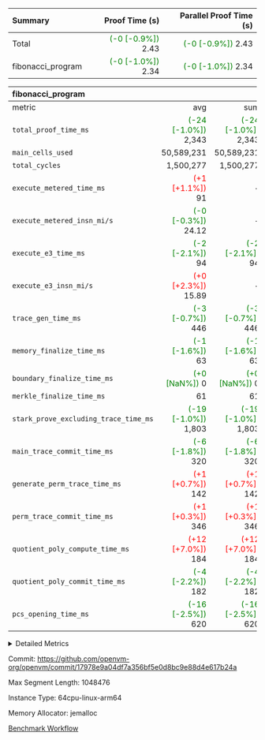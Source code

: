 | Summary | Proof Time (s) | Parallel Proof Time (s) |
|:---|---:|---:|
| Total | <span style='color: green'>(-0 [-0.9%])</span> 2.43 | <span style='color: green'>(-0 [-0.9%])</span> 2.43 |
| fibonacci_program | <span style='color: green'>(-0 [-1.0%])</span> 2.34 | <span style='color: green'>(-0 [-1.0%])</span> 2.34 |


| fibonacci_program |||||
|:---|---:|---:|---:|---:|
|metric|avg|sum|max|min|
| `total_proof_time_ms ` | <span style='color: green'>(-24 [-1.0%])</span> 2,343 | <span style='color: green'>(-24 [-1.0%])</span> 2,343 | <span style='color: green'>(-24 [-1.0%])</span> 2,343 | <span style='color: green'>(-24 [-1.0%])</span> 2,343 |
| `main_cells_used     ` |  50,589,231 |  50,589,231 |  50,589,231 |  50,589,231 |
| `total_cycles        ` |  1,500,277 |  1,500,277 |  1,500,277 |  1,500,277 |
| `execute_metered_time_ms` | <span style='color: red'>(+1 [+1.1%])</span> 91 | -          | -          | -          |
| `execute_metered_insn_mi/s` | <span style='color: green'>(-0 [-0.3%])</span> 24.12 | -          | <span style='color: green'>(-0 [-0.3%])</span> 24.12 | <span style='color: green'>(-0 [-0.3%])</span> 24.12 |
| `execute_e3_time_ms  ` | <span style='color: green'>(-2 [-2.1%])</span> 94 | <span style='color: green'>(-2 [-2.1%])</span> 94 | <span style='color: green'>(-2 [-2.1%])</span> 94 | <span style='color: green'>(-2 [-2.1%])</span> 94 |
| `execute_e3_insn_mi/s` | <span style='color: red'>(+0 [+2.3%])</span> 15.89 | -          | <span style='color: red'>(+0 [+2.3%])</span> 15.89 | <span style='color: red'>(+0 [+2.3%])</span> 15.89 |
| `trace_gen_time_ms   ` | <span style='color: green'>(-3 [-0.7%])</span> 446 | <span style='color: green'>(-3 [-0.7%])</span> 446 | <span style='color: green'>(-3 [-0.7%])</span> 446 | <span style='color: green'>(-3 [-0.7%])</span> 446 |
| `memory_finalize_time_ms` | <span style='color: green'>(-1 [-1.6%])</span> 63 | <span style='color: green'>(-1 [-1.6%])</span> 63 | <span style='color: green'>(-1 [-1.6%])</span> 63 | <span style='color: green'>(-1 [-1.6%])</span> 63 |
| `boundary_finalize_time_ms` | <span style='color: green'>(+0 [NaN%])</span> 0 | <span style='color: green'>(+0 [NaN%])</span> 0 | <span style='color: green'>(+0 [NaN%])</span> 0 | <span style='color: green'>(+0 [NaN%])</span> 0 |
| `merkle_finalize_time_ms` |  61 |  61 |  61 |  61 |
| `stark_prove_excluding_trace_time_ms` | <span style='color: green'>(-19 [-1.0%])</span> 1,803 | <span style='color: green'>(-19 [-1.0%])</span> 1,803 | <span style='color: green'>(-19 [-1.0%])</span> 1,803 | <span style='color: green'>(-19 [-1.0%])</span> 1,803 |
| `main_trace_commit_time_ms` | <span style='color: green'>(-6 [-1.8%])</span> 320 | <span style='color: green'>(-6 [-1.8%])</span> 320 | <span style='color: green'>(-6 [-1.8%])</span> 320 | <span style='color: green'>(-6 [-1.8%])</span> 320 |
| `generate_perm_trace_time_ms` | <span style='color: red'>(+1 [+0.7%])</span> 142 | <span style='color: red'>(+1 [+0.7%])</span> 142 | <span style='color: red'>(+1 [+0.7%])</span> 142 | <span style='color: red'>(+1 [+0.7%])</span> 142 |
| `perm_trace_commit_time_ms` | <span style='color: red'>(+1 [+0.3%])</span> 346 | <span style='color: red'>(+1 [+0.3%])</span> 346 | <span style='color: red'>(+1 [+0.3%])</span> 346 | <span style='color: red'>(+1 [+0.3%])</span> 346 |
| `quotient_poly_compute_time_ms` | <span style='color: red'>(+12 [+7.0%])</span> 184 | <span style='color: red'>(+12 [+7.0%])</span> 184 | <span style='color: red'>(+12 [+7.0%])</span> 184 | <span style='color: red'>(+12 [+7.0%])</span> 184 |
| `quotient_poly_commit_time_ms` | <span style='color: green'>(-4 [-2.2%])</span> 182 | <span style='color: green'>(-4 [-2.2%])</span> 182 | <span style='color: green'>(-4 [-2.2%])</span> 182 | <span style='color: green'>(-4 [-2.2%])</span> 182 |
| `pcs_opening_time_ms ` | <span style='color: green'>(-16 [-2.5%])</span> 620 | <span style='color: green'>(-16 [-2.5%])</span> 620 | <span style='color: green'>(-16 [-2.5%])</span> 620 | <span style='color: green'>(-16 [-2.5%])</span> 620 |



<details>
<summary>Detailed Metrics</summary>

|  | keygen_time_ms | commit_exe_time_ms | app proof_time_ms |
| --- | --- | --- |
|  | 242 | 5 | 6,460 | 

| group | num_segments | memory_to_vec_partition_time_ms | insns | fri.log_blowup | execute_segment_time_ms | execute_metered_time_ms | execute_metered_insn_mi/s |
| --- | --- | --- | --- | --- | --- | --- | --- |
| fibonacci_program | 1 | 22 | 1,500,278 | 1 | 5,925 | 91 | 24.12 | 

| group | air_name | quotient_deg | interactions | constraints |
| --- | --- | --- | --- | --- |
| fibonacci_program | AccessAdapterAir<16> | 2 | 5 | 12 | 
| fibonacci_program | AccessAdapterAir<2> | 2 | 5 | 12 | 
| fibonacci_program | AccessAdapterAir<32> | 2 | 5 | 12 | 
| fibonacci_program | AccessAdapterAir<4> | 2 | 5 | 12 | 
| fibonacci_program | AccessAdapterAir<8> | 2 | 5 | 12 | 
| fibonacci_program | BitwiseOperationLookupAir<8> | 2 | 2 | 4 | 
| fibonacci_program | MemoryMerkleAir<8> | 2 | 4 | 39 | 
| fibonacci_program | PersistentBoundaryAir<8> | 2 | 3 | 7 | 
| fibonacci_program | PhantomAir | 2 | 3 | 5 | 
| fibonacci_program | Poseidon2PeripheryAir<BabyBearParameters>, 1> | 2 | 1 | 286 | 
| fibonacci_program | ProgramAir | 1 | 1 | 4 | 
| fibonacci_program | RangeTupleCheckerAir<2> | 1 | 1 | 4 | 
| fibonacci_program | Rv32HintStoreAir | 2 | 18 | 28 | 
| fibonacci_program | VariableRangeCheckerAir | 1 | 1 | 4 | 
| fibonacci_program | VmAirWrapper<Rv32BaseAluAdapterAir, BaseAluCoreAir<4, 8> | 2 | 20 | 37 | 
| fibonacci_program | VmAirWrapper<Rv32BaseAluAdapterAir, LessThanCoreAir<4, 8> | 2 | 18 | 40 | 
| fibonacci_program | VmAirWrapper<Rv32BaseAluAdapterAir, ShiftCoreAir<4, 8> | 2 | 24 | 91 | 
| fibonacci_program | VmAirWrapper<Rv32BranchAdapterAir, BranchEqualCoreAir<4> | 2 | 11 | 20 | 
| fibonacci_program | VmAirWrapper<Rv32BranchAdapterAir, BranchLessThanCoreAir<4, 8> | 2 | 13 | 35 | 
| fibonacci_program | VmAirWrapper<Rv32CondRdWriteAdapterAir, Rv32JalLuiCoreAir> | 2 | 10 | 18 | 
| fibonacci_program | VmAirWrapper<Rv32JalrAdapterAir, Rv32JalrCoreAir> | 2 | 16 | 20 | 
| fibonacci_program | VmAirWrapper<Rv32LoadStoreAdapterAir, LoadSignExtendCoreAir<4, 8> | 2 | 18 | 33 | 
| fibonacci_program | VmAirWrapper<Rv32LoadStoreAdapterAir, LoadStoreCoreAir<4> | 2 | 17 | 40 | 
| fibonacci_program | VmAirWrapper<Rv32MultAdapterAir, DivRemCoreAir<4, 8> | 2 | 25 | 84 | 
| fibonacci_program | VmAirWrapper<Rv32MultAdapterAir, MulHCoreAir<4, 8> | 2 | 24 | 31 | 
| fibonacci_program | VmAirWrapper<Rv32MultAdapterAir, MultiplicationCoreAir<4, 8> | 2 | 19 | 19 | 
| fibonacci_program | VmAirWrapper<Rv32RdWriteAdapterAir, Rv32AuipcCoreAir> | 2 | 12 | 14 | 
| fibonacci_program | VmConnectorAir | 2 | 5 | 11 | 

| group | air_name | segment | rows | prep_cols | perm_cols | main_cols | cells |
| --- | --- | --- | --- | --- | --- | --- | --- |
| fibonacci_program | AccessAdapterAir<8> | 0 | 128 |  | 16 | 17 | 4,224 | 
| fibonacci_program | BitwiseOperationLookupAir<8> | 0 | 65,536 | 3 | 8 | 2 | 655,360 | 
| fibonacci_program | MemoryMerkleAir<8> | 0 | 512 |  | 16 | 32 | 24,576 | 
| fibonacci_program | PersistentBoundaryAir<8> | 0 | 128 |  | 12 | 20 | 4,096 | 
| fibonacci_program | PhantomAir | 0 | 1 |  | 12 | 6 | 18 | 
| fibonacci_program | Poseidon2PeripheryAir<BabyBearParameters>, 1> | 0 | 256 |  | 8 | 300 | 78,848 | 
| fibonacci_program | ProgramAir | 0 | 8,192 |  | 8 | 10 | 147,456 | 
| fibonacci_program | RangeTupleCheckerAir<2> | 0 | 524,288 | 2 | 8 | 1 | 4,718,592 | 
| fibonacci_program | Rv32HintStoreAir | 0 | 4 |  | 44 | 32 | 304 | 
| fibonacci_program | VariableRangeCheckerAir | 0 | 262,144 | 2 | 8 | 1 | 2,359,296 | 
| fibonacci_program | VmAirWrapper<Rv32BaseAluAdapterAir, BaseAluCoreAir<4, 8> | 0 | 1,048,576 |  | 52 | 36 | 92,274,688 | 
| fibonacci_program | VmAirWrapper<Rv32BaseAluAdapterAir, LessThanCoreAir<4, 8> | 0 | 524,288 |  | 40 | 37 | 40,370,176 | 
| fibonacci_program | VmAirWrapper<Rv32BranchAdapterAir, BranchEqualCoreAir<4> | 0 | 262,144 |  | 28 | 26 | 14,155,776 | 
| fibonacci_program | VmAirWrapper<Rv32BranchAdapterAir, BranchLessThanCoreAir<4, 8> | 0 | 8 |  | 32 | 32 | 512 | 
| fibonacci_program | VmAirWrapper<Rv32CondRdWriteAdapterAir, Rv32JalLuiCoreAir> | 0 | 131,072 |  | 28 | 18 | 6,029,312 | 
| fibonacci_program | VmAirWrapper<Rv32JalrAdapterAir, Rv32JalrCoreAir> | 0 | 32 |  | 36 | 28 | 2,048 | 
| fibonacci_program | VmAirWrapper<Rv32LoadStoreAdapterAir, LoadStoreCoreAir<4> | 0 | 128 |  | 52 | 41 | 11,904 | 
| fibonacci_program | VmAirWrapper<Rv32RdWriteAdapterAir, Rv32AuipcCoreAir> | 0 | 16 |  | 28 | 20 | 768 | 
| fibonacci_program | VmConnectorAir | 0 | 2 | 1 | 16 | 5 | 42 | 

| group | segment | trace_gen_time_ms | total_proof_time_ms | total_cycles | total_cells | stark_prove_excluding_trace_time_ms | quotient_poly_compute_time_ms | quotient_poly_commit_time_ms | prove_segment_time_ms | perm_trace_commit_time_ms | pcs_opening_time_ms | merkle_finalize_time_ms | memory_to_vec_partition_time_ms | memory_finalize_time_ms | main_trace_commit_time_ms | main_cells_used | insns | generate_perm_trace_time_ms | execute_e3_time_ms | execute_e3_insn_mi/s | boundary_finalize_time_ms |
| --- | --- | --- | --- | --- | --- | --- | --- | --- | --- | --- | --- | --- | --- | --- | --- | --- | --- | --- | --- | --- | --- |
| fibonacci_program | 0 | 446 | 2,343 | 1,500,277 | 160,837,996 | 1,803 | 184 | 182 | 1,976 | 346 | 620 | 61 | 23 | 63 | 320 | 50,589,231 | 1,500,278 | 142 | 94 | 15.89 | 0 | 

| group | segment | trace_height_constraint | weighted_sum | threshold |
| --- | --- | --- | --- | --- |
| fibonacci_program | 0 | 0 | 3,932,542 | 2,013,265,921 | 
| fibonacci_program | 0 | 1 | 10,749,400 | 2,013,265,921 | 
| fibonacci_program | 0 | 2 | 1,966,271 | 2,013,265,921 | 
| fibonacci_program | 0 | 3 | 10,749,532 | 2,013,265,921 | 
| fibonacci_program | 0 | 4 | 1,664 | 2,013,265,921 | 
| fibonacci_program | 0 | 5 | 640 | 2,013,265,921 | 
| fibonacci_program | 0 | 6 | 7,209,100 | 2,013,265,921 | 
| fibonacci_program | 0 | 7 |  | 2,013,265,921 | 
| fibonacci_program | 0 | 8 | 35,535,101 | 2,013,265,921 | 

</details>


Commit: https://github.com/openvm-org/openvm/commit/17978e9a04df7a356bf5e0d8bc9e88d4e617b24a

Max Segment Length: 1048476

Instance Type: 64cpu-linux-arm64

Memory Allocator: jemalloc

[Benchmark Workflow](https://github.com/openvm-org/openvm/actions/runs/16123937023)

